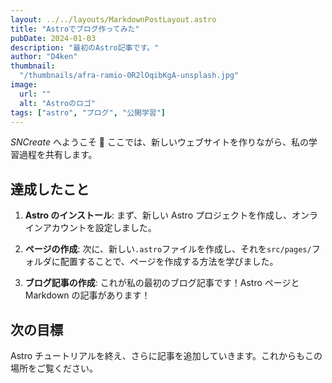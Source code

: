 ```yaml
---
layout: ../../layouts/MarkdownPostLayout.astro
title: "Astroでブログ作ってみた"
pubDate: 2024-01-03
description: "最初のAstro記事です。"
author: "D4ken"
thumbnail:
  "/thumbnails/afra-ramio-0R2lOqibKgA-unsplash.jpg"
image:
  url: ""
  alt: "Astroのロゴ"
tags: ["astro", "ブログ", "公開学習"]
---
```


_SNCreate_ へようこそ 🐤 ここでは、新しいウェブサイトを作りながら、私の学習過程を共有します。

## 達成したこと

1. **Astro のインストール**: まず、新しい Astro プロジェクトを作成し、オンラインアカウントを設定しました。

2. **ページの作成**: 次に、新しい`.astro`ファイルを作成し、それを`src/pages/`フォルダに配置することで、ページを作成する方法を学びました。

3. **ブログ記事の作成**: これが私の最初のブログ記事です！Astro ページと Markdown の記事があります！

## 次の目標

Astro チュートリアルを終え、さらに記事を追加していきます。これからもこの場所をご覧ください。
